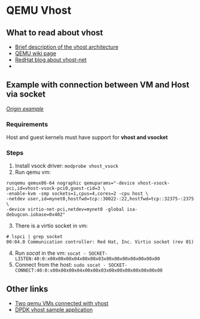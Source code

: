 # QEMU Vhost

## What to read about vhost

* [Brief description of the vhost architecture](http://blog.vmsplice.net/2011/09/qemu-internals-vhost-architecture.html)
* [QEMU wiki page](https://wiki.qemu.org/Features/VirtioVhostUser)
* [RedHat blog about vhost-net](https://www.redhat.com/en/blog/deep-dive-virtio-networking-and-vhost-net)
* 

## Example with connection between VM and Host via socket

*[Origin example](https://gist.github.com/mcastelino/9a57d00ccf245b98de2129f0efe39857)*

### Requirements

Host and guest kernels must have support for **vhost and vsocket**

### Steps

1. Install vsock driver: `modprobe vhost_vsock`
2. Run qemu vm:
```
runqemu qemux86-64 nographic qemuparams="-device vhost-vsock-pci,id=vhost-vsock-pci0,guest-cid=3 \
-enable-kvm -smp sockets=1,cpus=4,cores=2 -cpu host \
-netdev user,id=mynet0,hostfwd=tcp::30022-:22,hostfwd=tcp::32375-:2375 \
-device virtio-net-pci,netdev=mynet0 -global isa-debugcon.iobase=0x402"
```
3. There is a virtio socket in vm:
```
# lspci | grep socket
00:04.0 Communication controller: Red Hat, Inc. Virtio socket (rev 01)
```
4. Run *socat* in the vm: `socat - SOCKET-LISTEN:40:0:x00x00x00x04x00x00x03x00x00x00x00x00x00x00`
5. Connect from the host: `sudo socat - SOCKET-CONNECT:40:0:x00x00x00x04x00x00x03x00x00x00x00x00x00x00`

## Other links

* [Two qemu VMs connected with vhost](https://github.com/wei-w-wang/vhost-pci)
* [DPDK vhost sample application](https://doc.dpdk.org/guides-2.1/sample_app_ug/vhost.html)
